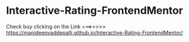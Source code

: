 # Interactive-Rating-FrontendMentor
Check buy clicking on the Link ===>>>>>  https://manideepvaddepalli.github.io/Interactive-Rating-FrontendMentor/
